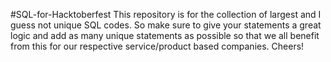 #SQL-for-Hacktoberfest
This repository is for the collection of largest and I guess not unique SQL codes. 
So make sure to give your statements a great logic and add as many unique statements as possible so that we all benefit from this
for our respective service/product based companies. Cheers!
